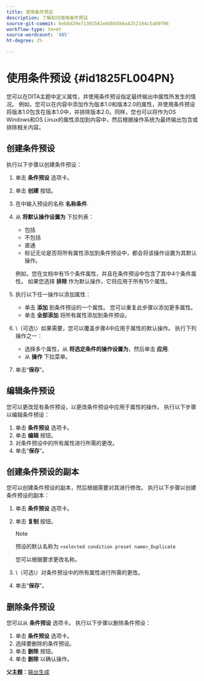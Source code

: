 ```yaml
---
title: 使用条件预设
description: 了解如何使用条件预设
source-git-commit: 6eb8d29e71301581e8dbb5b6a4252194c5a89f96
workflow-type: tm+mt
source-wordcount: '485'
ht-degree: 2%

---
```



# 使用条件预设 {#id1825FL004PN}

您可以在DITA主题中定义属性，并使用条件预设指定最终输出中属性所发生的情况。 例如，您可以在内容中添加作为版本1.0和版本2.0的属性，并使用条件预设将版本1.0包含在版本1.0中，并排除版本2.0。同样，您也可以将作为OS Windows和OS Linux的属性添加到内容中，然后根据操作系统为最终输出包含或排除相关内容。

## 创建条件预设

执行以下步骤以创建条件预设：

1. 单击 **条件预设** 选项卡。
1. 单击 **创建** 按钮。
1. 在中输入预设的名称 **名称条件**.
1. 从 **将默认操作设置为** 下拉列表：

   - 包括
   - 不包括
   - 直通
   - 标记无论是否将所有属性添加到条件预设中，都会将该操作设置为其默认操作。

   例如，您在文档中有15个条件属性，并且在条件预设中包含了其中4个条件属性。 如果您选择 **排除** 作为默认操作，它将应用于所有15个属性。

1. 执行以下任一操作以添加属性：
   - 单击 **添加** 到条件预设的一个属性。 您可以重复此步骤以添加更多属性。
   - 单击 **全部添加** 将所有属性添加到条件预设。
1. \（可选\）如果需要，您可以覆盖步骤4中应用于属性的默认操作。 执行下列操作之一：
   - 选择多个属性，从 **将选定条件的操作设置为**，然后单击 **应用**.
   - 从 **操作** 下拉菜单。
1. 单击“**保存**”。

## 编辑条件预设

您可以更改现有条件预设，以更改条件预设中应用于属性的操作。 执行以下步骤以编辑条件预设：

1. 单击 **条件预设** 选项卡。
1. 单击 **编辑** 按钮。
1. 对条件预设中的所有属性进行所需的更改。
1. 单击“**保存**”。

## 创建条件预设的副本

您可以创建条件预设的副本，然后根据需要对其进行修改。 执行以下步骤以创建条件预设的副本：

1. 单击 **条件预设** 选项卡。
1. 单击 **复制** 按钮。

   >[!NOTE]
   >
   > 预设的默认名称为 `<selected condition preset name>_Duplicate`

   您可以根据要求更改名称。

1. \（可选\）对条件预设中的所有属性进行所需的更改。
1. 单击“**保存**”。

## 删除条件预设

您可以从 **条件预设** 选项卡。 执行以下步骤以删除条件预设：

1. 单击 **条件预设** 选项卡。
1. 选择要删除的条件预设。
1. 单击 **删除** 按钮。
1. 单击 **删除** 以确认操作。

**父主题：**[&#x200B;输出生成](generate-output.md)

